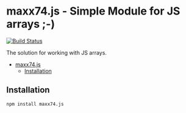 # maxx74.js - Simple Module for JS arrays ;-)

[![Build Status](https://github.com/tj/commander.js/workflows/build/badge.svg)](https://github.com/MaXXX74/sf_nodejs)

The solution for working with JS arrays.

- [maxx74.js](#maxx74.js)
  - [Installation](#installation)


## Installation

```bash
npm install maxx74.js
```
